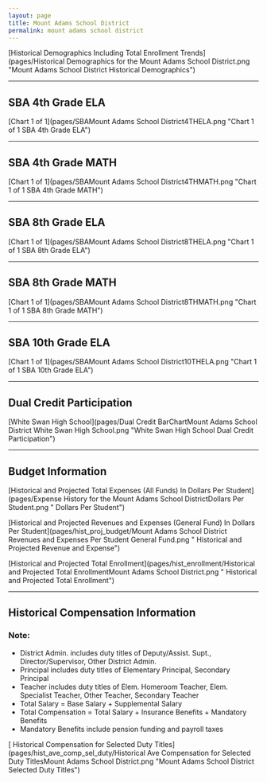 ```yaml
---
layout: page
title: Mount Adams School District
permalink: mount adams school district
---
```



[Historical Demographics Including Total Enrollment Trends](pages/Historical Demographics for the Mount Adams School District.png "Mount Adams School District Historical Demographics")

___

## SBA 4th Grade ELA

[Chart 1 of 1](pages/SBAMount Adams School District4THELA.png "Chart 1 of 1 SBA 4th Grade ELA")


___

## SBA 4th Grade MATH

[Chart 1 of 1](pages/SBAMount Adams School District4THMATH.png "Chart 1 of 1 SBA 4th Grade MATH")


___

## SBA 8th Grade ELA

[Chart 1 of 1](pages/SBAMount Adams School District8THELA.png "Chart 1 of 1 SBA 8th Grade ELA")


___

## SBA 8th Grade MATH

[Chart 1 of 1](pages/SBAMount Adams School District8THMATH.png "Chart 1 of 1 SBA 8th Grade MATH")


___

## SBA 10th Grade ELA

[Chart 1 of 1](pages/SBAMount Adams School District10THELA.png "Chart 1 of 1 SBA 10th Grade ELA")


___

## Dual Credit Participation

[White Swan High School](pages/Dual Credit BarChartMount Adams School District White Swan High School.png "White Swan High School Dual Credit Participation")


___

## Budget Information

[Historical and Projected Total Expenses (All Funds) In Dollars Per Student](pages/Expense History for the Mount Adams School DistrictDollars Per Student.png " Dollars Per Student")

[Historical and Projected Revenues and Expenses (General Fund) In Dollars Per Student](pages/hist_proj_budget/Mount Adams School District Revenues and Expenses Per Student General Fund.png " Historical and Projected Revenue and Expense")

[Historical and Projected Total Enrollment](pages/hist_enrollment/Historical and Projected Total EnrollmentMount Adams School District.png " Historical and Projected Total Enrollment")


___

## Historical Compensation Information
### Note:
- District Admin. includes duty titles of Deputy/Assist. Supt., Director/Supervisor, Other District Admin.
- Principal includes duty titles of Elementary Principal, Secondary Principal
- Teacher includes duty titles of Elem. Homeroom Teacher, Elem. Specialist Teacher, Other Teacher, Secondary Teacher
- Total Salary = Base Salary + Supplemental Salary
- Total Compensation = Total Salary + Insurance Benefits + Mandatory Benefits
- Mandatory Benefits include pension funding and payroll taxes

[ Historical Compensation for Selected Duty Titles](pages/hist_ave_comp_sel_duty/Historical Ave Compensation for Selected Duty TitlesMount Adams School District.png "Mount Adams School District Selected Duty Titles")

